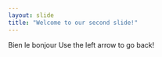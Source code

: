 ```yaml
---
layout: slide
title: "Welcome to our second slide!"
---
```

Bien le bonjour
Use the left arrow to go back!
